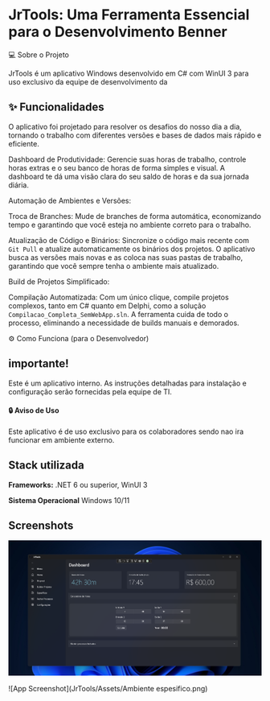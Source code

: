 
# JrTools: Uma Ferramenta Essencial para o Desenvolvimento Benner

💻 Sobre o Projeto

JrTools é um aplicativo Windows desenvolvido em C# com WinUI 3 para uso exclusivo da equipe de desenvolvimento da 


## ✨ Funcionalidades


O aplicativo foi projetado para resolver os desafios do nosso dia a dia, tornando o trabalho com diferentes versões e bases de dados mais rápido e eficiente.

Dashboard de Produtividade:
Gerencie suas horas de trabalho, controle horas extras e o seu banco de horas de forma simples e visual. A dashboard te dá uma visão clara do seu saldo de horas e da sua jornada diária.

Automação de Ambientes e Versões:

Troca de Branches: Mude de branches de forma automática, economizando tempo e garantindo que você esteja no ambiente correto para o trabalho.

Atualização de Código e Binários: Sincronize o código mais recente com `Git Pull`  e atualize automaticamente os binários dos projetos. O aplicativo busca as versões mais novas e as coloca nas suas pastas de trabalho, garantindo que você sempre tenha o ambiente mais atualizado.

Build de Projetos Simplificado:

Compilação Automatizada: Com um único clique, compile projetos complexos, tanto em C# quanto em Delphi, como a solução `Compilacao_Completa_SemWebApp.sln`. A ferramenta cuida de todo o processo, eliminando a necessidade de builds manuais e demorados.

⚙️ Como Funciona (para o Desenvolvedor)


## importante!
Este é um aplicativo interno. As instruções detalhadas para instalação e configuração serão fornecidas pela equipe de TI.
#### 🔒 Aviso de Uso
Este aplicativo é de uso exclusivo para os colaboradores sendo nao ira funcionar em ambiente externo.

 
## Stack utilizada

**Frameworks:** .NET 6 ou superior, WinUI 3

**Sistema Operacional** Windows 10/11


## Screenshots

![App Screenshot](JrTools/Assets/Dashboard.png)

![App Screenshot](JrTools/Assets/Ambiente espesifico.png)




